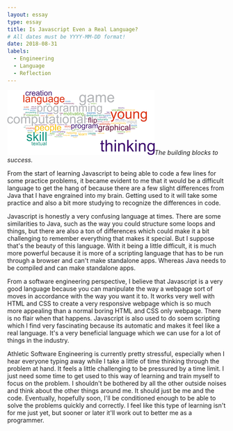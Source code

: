 ```yaml
---
layout: essay
type: essay
title: Is Javascript Even a Real Language?
# All dates must be YYYY-MM-DD format!
date: 2018-08-31
labels:
  - Engineering
  - Language
  - Reflection
---
```


<img class="ui tiny right spaced image" src="../images/progthink.png">*The building blocks to success.*
 
  From the start of learning Javascript to being able to code a few lines for some practice problems, it became evident to me that it would be a difficult language to get the hang of because there are a few slight differences from Java that I have engrained into my brain. Getting used to it will take some practice and also a bit more studying to recognize the differences in code.
  
  Javascript is honestly a very confusing language at times. There are some similarities to Java, such as the way you could structure some loops and things, but there are also a ton of differences which could make it a bit challenging to remember everything that makes it special. But I suppose that's the beauty of this language. With it being a little difficult, it is much more powerful because it is more of a scripting language that has to be run through a browser and can't make standalone apps. Whereas Java needs to be compiled and can make standalone apps. 
  
  From a software engineering perspective, I believe that Javascript is a very good language because you can manipulate the way a webpage sort of moves in accordance with the way you want it to. It works very well with HTML and CSS to create a very responsive webpage which is so much more appealing than a normal boring HTML and CSS only webpage. There is no flair when that happens. Javascript is also used to do soem scripting which I find very fascinating because its automatic and makes it feel like a real language. It's a very beneficial language which we can use for a lot of things in the industry.
  
  Athletic Software Engineering is currently pretty stressful, especially when I hear everyone typing away while I take a little of time thinking through the problem at hand. It feels a little challenging to be pressured by a time limit. I just need some time to get used to this way of learning and train myself to focus on the problem. I shouldn't be bothered by all the other outside noises and think about the other things around me. It should just be me and the code. Eventually, hopefully soon, I'll be conditioned enough to be able to solve the problems quickly and correctly. I feel like this type of learning isn't for me just yet, but sooner or later it'll work out to better me as a programmer.
